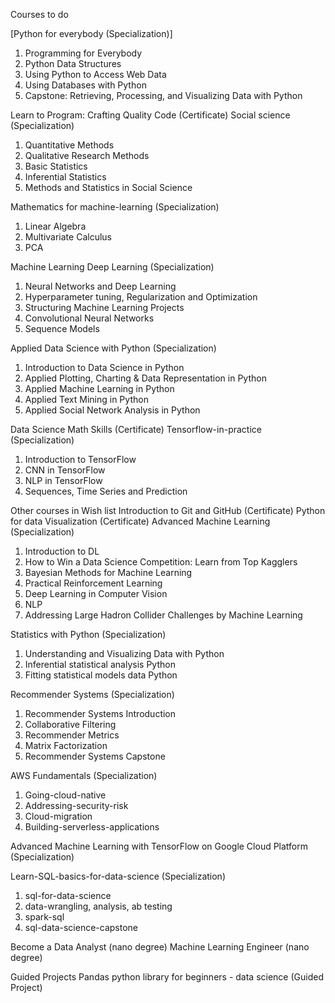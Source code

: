 Courses to do

[Python for everybody (Specialization)]
1.	Programming for Everybody
2.	Python Data Structures
3.	Using Python to Access Web Data
4.	Using Databases with Python
5.	Capstone: Retrieving, Processing, and Visualizing Data with Python

Learn to Program: Crafting Quality Code (Certificate)
Social science (Specialization) 
1.	Quantitative Methods
2.	Qualitative Research Methods
3.	Basic Statistics
4.	Inferential Statistics
5.	Methods and Statistics in Social Science

Mathematics for machine-learning (Specialization)
1.	Linear Algebra
2.	Multivariate Calculus
3.	PCA

Machine Learning
Deep Learning (Specialization)
1.	Neural Networks and Deep Learning
2.	Hyperparameter tuning, Regularization and Optimization
3.	Structuring Machine Learning Projects
4.	Convolutional Neural Networks
5.	Sequence Models

Applied Data Science with Python (Specialization)
1.	Introduction to Data Science in Python
2.	Applied Plotting, Charting & Data Representation in Python
3.	Applied Machine Learning in Python
4.	Applied Text Mining in Python
5.	Applied Social Network Analysis in Python

Data Science Math Skills (Certificate)
Tensorflow-in-practice (Specialization)
1.	Introduction to TensorFlow
2.	CNN in TensorFlow
3.	NLP in TensorFlow
4.	Sequences, Time Series and Prediction

Other courses in Wish list
Introduction to Git and GitHub (Certificate)
Python for data Visualization (Certificate)
Advanced Machine Learning (Specialization)
1.	Introduction to DL
2.	How to Win a Data Science Competition: Learn from Top Kagglers
3.	Bayesian Methods for Machine Learning
4.	Practical Reinforcement Learning
5.	Deep Learning in Computer Vision
6.	NLP
7.	Addressing Large Hadron Collider Challenges by Machine Learning

Statistics with Python (Specialization)
1.	Understanding and Visualizing Data with Python
2.	Inferential statistical analysis Python
3.	Fitting statistical models data Python

Recommender Systems (Specialization)
1.	Recommender Systems Introduction
2.	Collaborative Filtering
3.	Recommender Metrics
4.	Matrix Factorization
5.	Recommender Systems Capstone

AWS Fundamentals (Specialization)
1.	Going-cloud-native
2.	Addressing-security-risk
3.	Cloud-migration
4.	Building-serverless-applications

Advanced Machine Learning with TensorFlow on Google Cloud Platform (Specialization)

Learn-SQL-basics-for-data-science (Specialization)

1.	sql-for-data-science
2.	data-wrangling, analysis, ab testing
3.	spark-sql
4.	sql-data-science-capstone

Become a Data Analyst (nano degree)
Machine Learning Engineer (nano degree)

Guided Projects
Pandas python library for beginners - data science (Guided Project)

